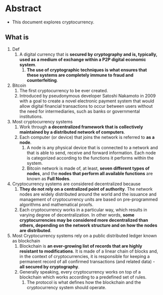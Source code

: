 # Abstract

- This document explores cryptocurrency.

## What is

1. Def
   1. A digital currency that is **secured by cryptography and is, typically, used as a medium of exchange within a P2P digital economic system**.
      1. **The use of cryptographic techniques is what ensures that these systems are completely immune to fraud and counterfeiting**.
2. Bitcoin
   1. The first cryptocurrency to be ever created.
   2. Introduced by pseudonymous developer Satoshi Nakamoto in 2009 with a goal to create a novel electronic payment system that would allow digital financial transactions to occur between users without the need for intermediaries, such as banks or governmental institutions.
3. Most cryptocurrency systems
   1. Work through **a decentralized framework that is collectively maintained by a distributed network of computers**.
   2. Each computer (or device) that joins the network is referred to **as a node**.
      1. A node is any physical device that is connected to a network and that is able to send, receive and forward information. Each node is categorized according to the functions it performs within the system.
      2. Bitcoin network is made of, at least, **seven different types of nodes**, and the **nodes that perform all available functions** are known as **Full Nodes**.
4. Cryptocurrency systems are considered decentralized because
   1. **They do not rely on a centralized point of authority**. The network nodes are widely distributed around the world and the issuance and management of cryptocurrency units are based on pre-programmed algorithms and mathematical proofs.
   2. Each cryptocurrency works in a particular way, which results in varying degree of decentralization. In other words, **some cryptocurrencies may be considered more decentralized than others, depending on the network structure and on how the nodes are distributed**.
5. Most Cryptocurrency systems rely on a public distributed ledger known as blockchain
   1. Blockchain is **an ever-growing list of records that are highly resistant to modifications**. It is made of a linear chain of blocks and, in the context of cryptocurrencies, it is responsible for keeping a permanent record of all confirmed transactions (and related data) - **all secured by cryptography**.
   2. Generally speaking, every cryptocurrency works on top of a blockchain which works according to a predefined set of rules.
      1. The protocol is what defines how the blockchain and the cryptocurrency system should operate.